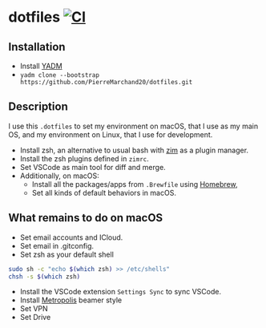 # dotfiles [![CI](https://github.com/PierreMarchand20/dotfiles/workflows/CI/badge.svg)](https://github.com/PierreMarchand20/dotfiles/actions)

## Installation

- Install [YADM](https://yadm.io)
- `yadm clone --bootstrap https://github.com/PierreMarchand20/dotfiles.git`

## Description

I use this `.dotfiles` to set my environment on macOS, that I use as my main OS, and my environment on Linux, that I use for development.

- Install zsh, an alternative to usual bash with [zim](https://github.com/zimfw/zimfw) as a plugin manager.
- Install the zsh plugins defined in `zimrc`.
- Set VSCode as main tool for diff and merge.
- Additionally, on macOS:
  - Install all the packages/apps from `.Brewfile` using [Homebrew](https://brew.sh),
  - Set all kinds of default behaviors in macOS.

## What remains to do on macOS

- Set email accounts and ICloud.
- Set email in .gitconfig.
- Set zsh as your default shell

```bash
sudo sh -c "echo $(which zsh) >> /etc/shells"
chsh -s $(which zsh)
```

- Install the VSCode extension `Settings Sync` to sync VSCode.
- Install [Metropolis](https://github.com/matze/mtheme) beamer style
- Set VPN
- Set Drive
